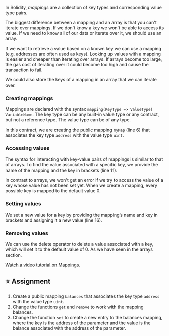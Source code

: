 In Solidity, _mappings_ are a collection of key types and corresponding value type pairs.

The biggest difference between a mapping and an array is that you can't iterate over mappings. If we don't know a key we won't be able to access its value. If we need to know all of our data or iterate over it, we should use an array.

If we want to retrieve a value based on a known key we can use a mapping (e.g. addresses are often used as keys). Looking up values with a mapping is easier and cheaper than iterating over arrays. If arrays become too large, the gas cost of iterating over it could become too high and cause the transaction to fail.

We could also store the keys of a mapping in an array that we can iterate over.

### Creating mappings

Mappings are declared with the syntax `mapping(KeyType => ValueType) VariableName`.
The key type can be any built-in value type or any contract, but not a reference type. The value type can be of any type.

In this contract, we are creating the public mapping `myMap` (line 6) that associates the key type `address` with the value type `uint`.

### Accessing values

The syntax for interacting with key-value pairs of mappings is similar to that of arrays.
To find the value associated with a specific key, we provide the name of the mapping and the key in brackets (line 11).

In contrast to arrays, we won't get an error if we try to access the value of a key whose value has not been set yet. When we create a mapping, every possible key is mapped to the default value 0.

### Setting values

We set a new value for a key by providing the mapping’s name and key in brackets and assigning it a new value (line 16).

### Removing values

We can use the delete operator to delete a value associated with a key, which will set it to the default value of 0. As we have seen in the arrays section.

<a href="https://www.youtube.com/watch?v=tO3vVMCOts8" target="_blank">Watch a video tutorial on Mappings</a>.

## ⭐️ Assignment

1. Create a public mapping `balances` that associates the key type `address` with the value type `uint`.
2. Change the functions `get` and `remove` to work with the mapping balances.
3. Change the function `set` to create a new entry to the balances mapping, where the key is the address of the parameter and the value is the balance associated with the address of the parameter.
